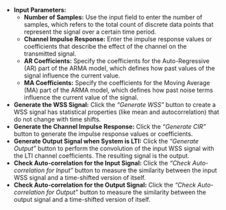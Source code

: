 <!DOCTYPE html>
<html lang="en">
<head>
  <meta charset="UTF-8">
  <meta name="viewport" content="width=device-width, initial-scale=1.0">
  <link href="https://cdn.jsdelivr.net/npm/tailwindcss@2.2.19/dist/tailwind.min.css" rel="stylesheet">
</head>
<body>
    <ul>
        <li>
            <strong>Input Parameters:</strong>
            <ul>
                <li><strong>Number of Samples:</strong> Use the input field to enter the number of samples, which refers to the total count of discrete data points that represent the signal over a certain time period.</li>
                <li><strong>Channel Impulse Response:</strong> Enter the impulse response values or coefficients that describe the effect of the channel on the transmitted signal.</li>
                <li><strong>AR Coefficients:</strong> Specify the coefficients for the Auto-Regressive (AR) part of the ARMA model, which defines how past values of the signal influence the current value.</li>
                <li><strong>MA Coefficients:</strong> Specify the coefficients for the Moving Average (MA) part of the ARMA model, which defines how past noise terms influence the current value of the signal.</li>
            </ul>
        </li>
        <li>
            <strong>Generate the WSS Signal:</strong> 
            Click the <em>“Generate WSS”</em> button to create a WSS signal has statistical properties (like mean and autocorrelation) that do not change with time shifts.
        </li>
        <li>
            <strong>Generate the Channel Impulse Response:</strong> 
            Click the <em>“Generate CIR”</em> button to generate the impulse response values or coefficients.
        </li>
        <li>
            <strong>Generate Output Signal when System is LTI:</strong> 
            Click the <em>“Generate Output”</em> button to perform the convolution of the input WSS signal with the LTI channel coefficients. The resulting signal is the output.
        </li>
        <li>
            <strong>Check Auto-correlation for the Input Signal:</strong> 
            Click the <em>“Check Auto-correlation for Input”</em> button to measure the similarity between the input WSS signal and a time-shifted version of itself.
        </li>
        <li>
            <strong>Check Auto-correlation for the Output Signal:</strong> 
            Click the <em>“Check Auto-correlation for Output”</em> button to measure the similarity between the output signal and a time-shifted version of itself.
        </li>
    </ul>
</body>
</html>
